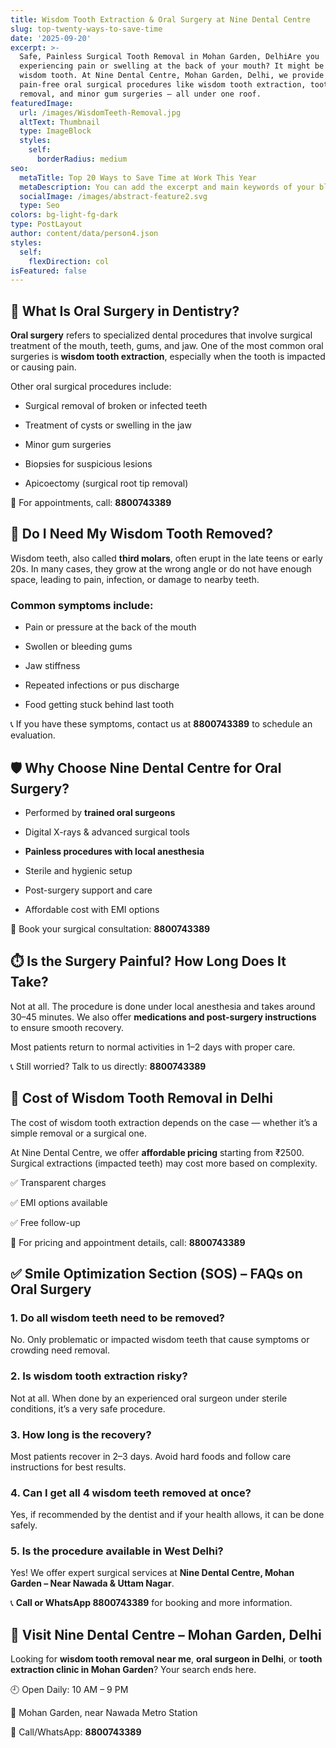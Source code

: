 ```yaml
---
title: Wisdom Tooth Extraction & Oral Surgery at Nine Dental Centre
slug: top-twenty-ways-to-save-time
date: '2025-09-20'
excerpt: >-
  Safe, Painless Surgical Tooth Removal in Mohan Garden, DelhiAre you
  experiencing pain or swelling at the back of your mouth? It might be your
  wisdom tooth. At Nine Dental Centre, Mohan Garden, Delhi, we provide expert,
  pain-free oral surgical procedures like wisdom tooth extraction, tooth
  removal, and minor gum surgeries — all under one roof.
featuredImage:
  url: /images/WisdomTeeth-Removal.jpg
  altText: Thumbnail
  type: ImageBlock
  styles:
    self:
      borderRadius: medium
seo:
  metaTitle: Top 20 Ways to Save Time at Work This Year
  metaDescription: You can add the excerpt and main keywords of your blog post here.
  socialImage: /images/abstract-feature2.svg
  type: Seo
colors: bg-light-fg-dark
type: PostLayout
author: content/data/person4.json
styles:
  self:
    flexDirection: col
isFeatured: false
---
```

## 🦷 What Is Oral Surgery in Dentistry?

**Oral surgery** refers to specialized dental procedures that involve surgical treatment of the mouth, teeth, gums, and jaw. One of the most common oral surgeries is **wisdom tooth extraction**, especially when the tooth is impacted or causing pain.

Other oral surgical procedures include:

*   Surgical removal of broken or infected teeth

*   Treatment of cysts or swelling in the jaw

*   Minor gum surgeries

*   Biopsies for suspicious lesions

*   Apicoectomy (surgical root tip removal)

📱 For appointments, call: **8800743389**



## 😬 Do I Need My Wisdom Tooth Removed?

Wisdom teeth, also called **third molars**, often erupt in the late teens or early 20s. In many cases, they grow at the wrong angle or do not have enough space, leading to pain, infection, or damage to nearby teeth.

### Common symptoms include:

*   Pain or pressure at the back of the mouth

*   Swollen or bleeding gums

*   Jaw stiffness

*   Repeated infections or pus discharge

*   Food getting stuck behind last tooth

📞 If you have these symptoms, contact us at **8800743389** to schedule an evaluation.



## 🛡️ Why Choose Nine Dental Centre for Oral Surgery?

*   Performed by **trained oral surgeons**

*   Digital X-rays & advanced surgical tools

*   **Painless procedures with local anesthesia**

*   Sterile and hygienic setup

*   Post-surgery support and care

*   Affordable cost with EMI options

📲 Book your surgical consultation: **8800743389**



## ⏱️ Is the Surgery Painful? How Long Does It Take?

Not at all. The procedure is done under local anesthesia and takes around 30–45 minutes. We also offer **medications and post-surgery instructions** to ensure smooth recovery.

Most patients return to normal activities in 1–2 days with proper care.

📞 Still worried? Talk to us directly: **8800743389**



## 💸 Cost of Wisdom Tooth Removal in Delhi

The cost of wisdom tooth extraction depends on the case — whether it’s a simple removal or a surgical one.

At Nine Dental Centre, we offer **affordable pricing** starting from ₹2500. Surgical extractions (impacted teeth) may cost more based on complexity.

✅ Transparent charges

✅ EMI options available

✅ Free follow-up

📱 For pricing and appointment details, call: **8800743389**



## ✅ Smile Optimization Section (SOS) – FAQs on Oral Surgery

### 1. **Do all wisdom teeth need to be removed?**

No. Only problematic or impacted wisdom teeth that cause symptoms or crowding need removal.

### 2. **Is wisdom tooth extraction risky?**

Not at all. When done by an experienced oral surgeon under sterile conditions, it’s a very safe procedure.

### 3. **How long is the recovery?**

Most patients recover in 2–3 days. Avoid hard foods and follow care instructions for best results.

### 4. **Can I get all 4 wisdom teeth removed at once?**

Yes, if recommended by the dentist and if your health allows, it can be done safely.

### 5. **Is the procedure available in West Delhi?**

Yes! We offer expert surgical services at **Nine Dental Centre, Mohan Garden – Near Nawada & Uttam Nagar**.

📞 **Call or WhatsApp 8800743389** for booking and more information.



## 📍 Visit Nine Dental Centre – Mohan Garden, Delhi

Looking for **wisdom tooth removal near me**, **oral surgeon in Delhi**, or **tooth extraction clinic in Mohan Garden**? Your search ends here.

🕘 Open Daily: 10 AM – 9 PM

📍 Mohan Garden, near Nawada Metro Station

📱 Call/WhatsApp: **8800743389**





